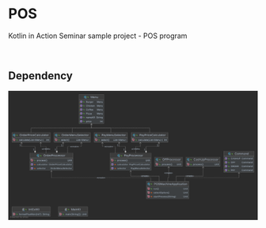 # POS
Kotlin in Action Seminar sample project - POS program 

<br/>

## Dependency

![image](https://github.com/hongbeomi/POS/blob/master/dependency.png)

